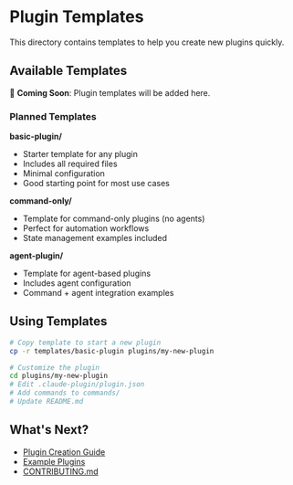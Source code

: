 # Plugin Templates

This directory contains templates to help you create new plugins quickly.

## Available Templates

🚧 **Coming Soon**: Plugin templates will be added here.

### Planned Templates

**basic-plugin/**
- Starter template for any plugin
- Includes all required files
- Minimal configuration
- Good starting point for most use cases

**command-only/**
- Template for command-only plugins (no agents)
- Perfect for automation workflows
- State management examples included

**agent-plugin/**
- Template for agent-based plugins
- Includes agent configuration
- Command + agent integration examples

## Using Templates

```bash
# Copy template to start a new plugin
cp -r templates/basic-plugin plugins/my-new-plugin

# Customize the plugin
cd plugins/my-new-plugin
# Edit .claude-plugin/plugin.json
# Add commands to commands/
# Update README.md
```

## What's Next?

- [Plugin Creation Guide](../docs/guides/plugin-creation.md)
- [Example Plugins](../examples/)
- [CONTRIBUTING.md](../CONTRIBUTING.md)
